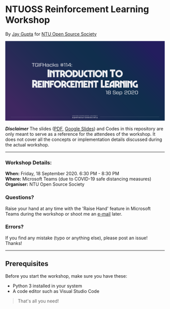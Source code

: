 # NTUOSS Reinforcement Learning Workshop
By [Jay Gupta](https://github.com/guptajay) for [NTU Open Source Society](https://github.com/ntuoss)

![Poster](poster.png)

***Disclaimer*** The slides ([PDF](Slides.pdf), [Google Slides](https://docs.google.com/presentation/d/1wzvwmF85nGoy6s3Yb7ACaG5-ZNORvmXqK2By2dx7UAA/edit?usp=sharing)) and Codes in this repository are only meant to serve as a reference for the attendees of the workshop. It does not cover all the concepts or implementation details discussed during the actual workshop.

<hr>

### Workshop Details:

**When:** Friday, 18 September 2020. 6:30 PM - 8:30 PM</br>
**Where:** Microsoft Teams (due to COVID-19 safe distancing measures)</br>
**Organiser:** NTU Open Source Society

### Questions?

Raise your hand at any time with the 'Raise Hand' feature in Microsoft Teams during the workshop or shoot me an [e-mail](mailto:jay002@e.ntu.edu.sg) later.

### Errors?

If you find any mistake (typo or anything else), please post an issue! Thanks!

<hr>

## Prerequisites

Before you start the workshop, make sure you have these:

+ Python 3 installed in your system
+ A code editor such as Visual Studio Code

>That's all you need!
